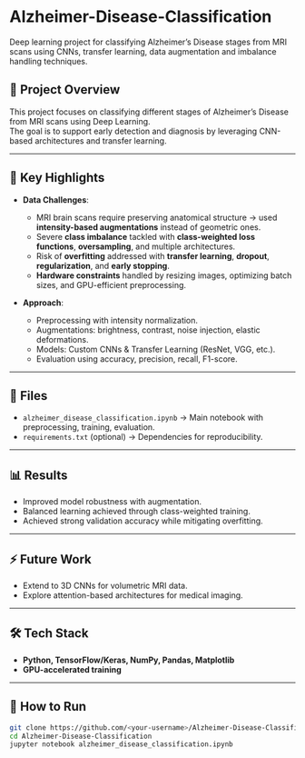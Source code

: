 # Alzheimer-Disease-Classification
Deep learning project for classifying Alzheimer’s Disease stages from MRI scans using CNNs, transfer learning, data augmentation and imbalance handling techniques.
## 📌 Project Overview
This project focuses on classifying different stages of Alzheimer’s Disease from MRI scans using Deep Learning.  
The goal is to support early detection and diagnosis by leveraging CNN-based architectures and transfer learning.

---

## 🚀 Key Highlights
- **Data Challenges**:
  - MRI brain scans require preserving anatomical structure → used **intensity-based augmentations** instead of geometric ones.
  - Severe **class imbalance** tackled with **class-weighted loss functions**, **oversampling**, and multiple architectures.
  - Risk of **overfitting** addressed with **transfer learning**, **dropout**, **regularization**, and **early stopping**.
  - **Hardware constraints** handled by resizing images, optimizing batch sizes, and GPU-efficient preprocessing.

- **Approach**:
  - Preprocessing with intensity normalization.
  - Augmentations: brightness, contrast, noise injection, elastic deformations.
  - Models: Custom CNNs & Transfer Learning (ResNet, VGG, etc.).
  - Evaluation using accuracy, precision, recall, F1-score.

---

## 📂 Files
- `alzheimer_disease_classification.ipynb` → Main notebook with preprocessing, training, evaluation.
- `requirements.txt` (optional) → Dependencies for reproducibility.

---

## 📊 Results
- Improved model robustness with augmentation.
- Balanced learning achieved through class-weighted training.
- Achieved strong validation accuracy while mitigating overfitting.

---

## ⚡ Future Work
- Extend to 3D CNNs for volumetric MRI data.
- Explore attention-based architectures for medical imaging.

---

## 🛠️ Tech Stack
- **Python, TensorFlow/Keras, NumPy, Pandas, Matplotlib**
- **GPU-accelerated training**

---

## 📌 How to Run
```bash
git clone https://github.com/<your-username>/Alzheimer-Disease-Classification.git
cd Alzheimer-Disease-Classification
jupyter notebook alzheimer_disease_classification.ipynb
